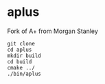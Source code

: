 aplus
=====

Fork of A+ from Morgan Stanley


    git clone
    cd aplus
    mkdir build
    cd build
    cmake ../
    ./bin/aplus
